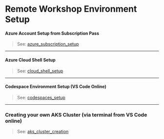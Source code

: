 # Remote Workshop Environment Setup

####  Azure Account Setup from Subscription Pass

> See: [azure_subscription_setup](./azure_subscription/az_subscription_setup.md)

---
####  Azure Cloud Shell Setup

> See: [cloud_shell_setup](./cloud_shell/cloud_shell_setup.md)

---
#### Codespace Environment Setup (VS Code Online)

> See: [codespaces_setup](./codespaces/codespaces_setup.md)

---

### Creating your own AKS Cluster (via terminal from VS Code online)

> See: [aks_cluster_creation](./aks_cluster_creation/01_create_your_own_aks_cluster_and_acr.md)
